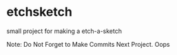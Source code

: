 # etchsketch
small project for making a etch-a-sketch

Note: Do Not Forget to Make Commits Next Project. Oops
